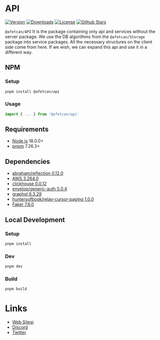 # API

<p>
      <a href="https://www.npmjs.com/package/@afetcan/api"><img src="https://img.shields.io/npm/v/@afetcan/api.svg?style=flat&colorA=002438&colorB=28CF8D" alt="Version"></a>
      <a href="https://www.npmjs.com/package/@afetcan/api"><img src="https://img.shields.io/npm/dm/@afetcan/api.svg?style=flat&colorA=002438&colorB=28CF8D" alt="Downloads"></a>
      <a href="./LICENSE"><img src="https://img.shields.io/github/license/afetcan/storage.svg?style=flat&colorA=002438&colorB=28CF8D" alt="License"></a>
      <a href="https://github.com/afetcan/api">
      <img src="https://img.shields.io/github/stars/afetcan/api.svg?style=social&label=Star&maxAge=2592000" alt="Github Stars"> </a>
</p>


`@afetcan/APİ` It is the package containing only api and services without the server package. We use the DB algorithms from the `@afetcan/Storage` package into service packages. All the necessary structures on the client side come from here. If we wish, we can expand this api and use it in a different way.

## NPM


### Setup
```bash
pnpm install @afetcan/api
```

### Usage
```ts
import { ... } from '@afetcan/api' 
```

## Requirements

- [Node.js](https://nodejs.org/en/) 18.0.0+
- [pnpm](https://pnpm.io/) 7.26.3+

## Dependencies
- [abraham/reflection 0.12.0](https://www.npmjs.com/package/@abraham/reflection)
- [AWS 3.264.0](https://aws.amazon.com/tr/sdk-for-javascript/)
- [clickhouse 0.0.12](https://clickhouse.com/docs/en/intro/)
- [envelop/generic-auth 5.0.4](https://www.npmjs.com/package/@envelop/generic-auth)
- [graphql 8.3.29](https://graphql.org/learn/)
- [huntersofbook/relay-cursor-paging 1.0.0](https://www.npmjs.com/package/@huntersofbook/relay-cursor-paging)
- [Faker 7.6.0](https://fakerjs.dev/guide/)

## Local Development

### Setup
```bash
pnpm install
```

### Dev
```bash
pnpm dev
```

### Build
```bash
pnpm build
```

# Links

- [Web Sitesi](https://afetcan.com)
- [Discord](https://discord.afetcan.com)
- [Twitter](https://twitter.com/afetcanapp)
